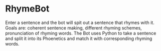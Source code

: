 # RhymeBot
Enter a sentence and the bot will spit out a sentence that rhymes with it.
Goals are: coherent sentence making, different rhyming schemes, pronunciation of rhyming words.
The Bot uses Python to take a sentence and split it into its Phoenetics and match it with corresponding rhyming words.
